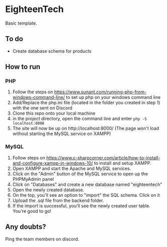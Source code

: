 # EighteenTech

Basic template.

## To do

* Create database schema for products

## How to run

### PHP

1. Follow the steps on  https://www.sunant.com/running-php-from-windows-command-line/ to set up php on your windows command line
2. Add/Replace the php.ini file (located in the folder you created in step 1) with the one sent on Discord
3. Clone this repo onto your local machine
4. in the project directory, open the command line and enter `php -S localhost:8000`
5. The site will now be up on http://localhost:8000/ (The page won't load without starting the MySQL service on XAMPP)

### MySQL

1. Follow steps on https://www.c-sharpcorner.com/article/how-to-install-and-configure-xampp-in-windows-10/ to install and setup XAMPP.
2. Open XAMPP and start the Apache and MySQL services.
3. Click on the "Admin" button of the MySQL service to open up the PHPMyAdmin panel
4. Click on "Databases" and create a new database named "eighteentech"
5. Open the newly created database.
6. On the top, you'll see an option to "import" the SQL schema. Click on it
7. Upload the .sql file from the backend folder.
8. If the import is successful, you'll see the newly created user table. You're good to go!

## Any doubts?

Ping the team members on discord.
